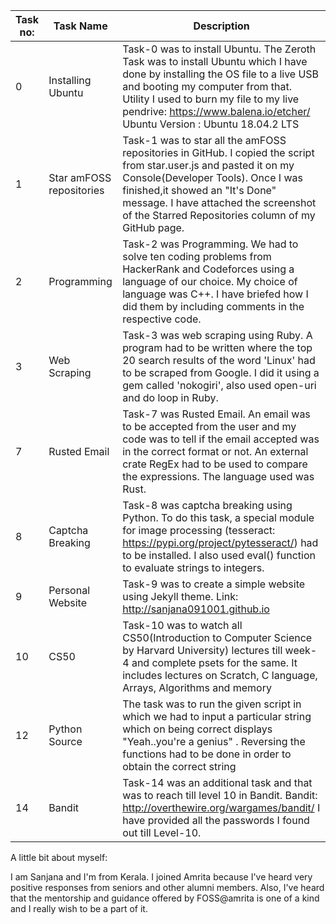 | Task no:  | Task Name | Description |
| --- | --- | --- |
| 0 | Installing Ubuntu | Task-0 was to install Ubuntu. The Zeroth Task was to install Ubuntu which I have done by installing the OS file to a live USB and booting my computer from that. Utility I used to burn my file to my live pendrive: https://www.balena.io/etcher/   Ubuntu Version : Ubuntu 18.04.2 LTS  |
| 1 | Star amFOSS repositories | Task-1 was to star all the amFOSS repositories in GitHub. I copied the script from star.user.js and pasted it on my Console(Developer Tools). Once I was finished,it showed an "It's Done" message. I have attached the screenshot of the Starred Repositories column of my GitHub page. |
| 2 | Programming | Task-2 was Programming. We had to solve ten coding problems from HackerRank and Codeforces using a language of our choice. My choice of language was C++. I have briefed how I did them by including comments in the respective code.|
| 3 | Web Scraping | Task-3 was web scraping using Ruby. A program had to be written where the top 20 search results of the word 'Linux' had to be scraped from Google. I did it using a gem called 'nokogiri', also used open-uri and do loop in Ruby. |
| 7 | Rusted Email | Task-7 was Rusted Email. An email was to be accepted from the user and my code was to tell if the email accepted was in the correct format or not. An external crate RegEx had to be used to compare the expressions. The language used was Rust. |
| 8 | Captcha Breaking | Task-8 was captcha breaking using Python. To do this task, a special module for image processing (tesseract: https://pypi.org/project/pytesseract/) had to be installed. I also used eval() function to evaluate strings to integers. |
| 9 | Personal Website | Task-9 was to create a simple website using Jekyll theme. Link: http://sanjana091001.github.io |
| 10 | CS50 | Task-10 was to watch all CS50(Introduction to Computer Science by Harvard University) lectures till week-4 and complete psets for the same. It includes lectures on Scratch, C language, Arrays, Algorithms and memory |
| 12 | Python Source | The task was to run the given script in which we had to input a particular string which on being correct displays "Yeah..you're a genius" . Reversing the functions had to be done in order to obtain the correct string |
| 14 | Bandit | Task-14 was an additional task and that was to reach till level 10 in Bandit. Bandit: http://overthewire.org/wargames/bandit/ I have provided all the passwords I found out till Level-10. | 


A little bit about myself:

I am Sanjana and I'm from Kerala. I joined Amrita because I've heard very positive responses from seniors and other alumni members. Also, I've heard that the mentorship and guidance offered by FOSS@amrita is one of a kind and I really wish to be a part of it.


